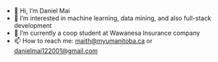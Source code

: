 - 👋 Hi, I’m Daniel Mai
- 👀 I’m interested in machine learning, data mining, and also full-stack development
- 🌱 I’m currently a coop student at Wawanesa Insurance company
- 📫 How to reach me: maith@myumanitoba.ca or danielmai122001@gmail.com

<!---
danielmai12/danielmai12 is a ✨ special ✨ repository because its `README.md` (this file) appears on your GitHub profile.
You can click the Preview link to take a look at your changes.
--->
